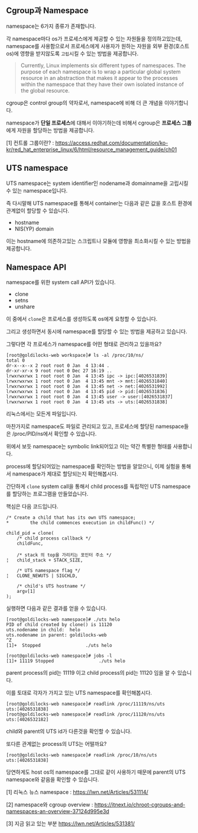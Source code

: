 ## Cgroup과 Namespace

namespace는 6가지 종류가 존재합니다.

각 namespace마다 os가 프로세스에게 제공할 수 있는 자원들을 정의하고있는데, namespace를 사용함으로서 프로세스에게 사용자가 원하는 자원을 외부 환경(호스트 os)에 영향을 받지않도록 `고립`시킬 수 있는 방법을 제공합니다.

> Currently, Linux implements six different types of namespaces. The purpose of each namespace is to wrap a particular global system resource in an abstraction that makes it appear to the processes within the namespace that they have their own isolated instance of the global resource.

cgroup은 control group의 약자로서, namespace에 비해 더 큰 개념을 이야기합니다.

namespace가 **단일 프로세스**에 대해서 이야기하는데 비해서 cgroup은 **프로세스 그룹**에게 자원을 할당하는 방법을 제공합니다.

[1] 컨트롤 그룹이란? : https://access.redhat.com/documentation/ko-kr/red_hat_enterprise_linux/6/html/resource_management_guide/ch01

## UTS namespace

UTS namespace는 system identifier인 nodename과 domainname을 고립시킬 수 있는 namespace입니다.

즉 다시말해 UTS namespace를 통해서 container는 다음과 같은 값을 호스트 환경에 관계없이 할당할 수 있습니다.

- hostname
- NIS(YP) domain

이는 hostname에 의존하고있는 스크립트나 모듈에 영향을 최소화시킬 수 있는 방법을 제공합니다.

## Namespace API

namespace를 위한 system call API가 있습니다.

- clone
- setns
- unshare

이 중에서 `clone`은 프로세스를 생성하도록 os에게 요청할 수 있습니다.

그리고 생성하면서 동시에 namespace를 할당할 수 있는 방법을 제공하고 있습니다.

그렇다면 각 프로세스가 namespace를 어떤 형태로 관리하고 있을까요?

```
[root@goldilocks-web workspace]# ls -al /proc/10/ns/
total 0
dr-x--x--x 2 root root 0 Jan  4 13:44 .
dr-xr-xr-x 9 root root 0 Dec 27 16:19 ..
lrwxrwxrwx 1 root root 0 Jan  4 13:45 ipc -> ipc:[4026531839]
lrwxrwxrwx 1 root root 0 Jan  4 13:45 mnt -> mnt:[4026531840]
lrwxrwxrwx 1 root root 0 Jan  4 13:45 net -> net:[4026531992]
lrwxrwxrwx 1 root root 0 Jan  4 13:45 pid -> pid:[4026531836]
lrwxrwxrwx 1 root root 0 Jan  4 13:45 user -> user:[4026531837]
lrwxrwxrwx 1 root root 0 Jan  4 13:45 uts -> uts:[4026531838]
```

리눅스에서는 모든게 파일입니다.

마찬가지로 namespace도 파일로 관리되고 있고, 프로세스에 할당된 namespace들은 /proc/PID/ns에서 확인할 수 있습니다.

위에서 보듯 namespace는 symbolic link되어있고 이는 약간 특별한 형태를 사용합니다.

process에 할당되어있는 namespace를 확인하는 방법을 알았으니, 이제 실험을 통해서 namespace가 제대로 할당되는지 확인해봅시다.

간단하게 `clone` system call을 통해서 child process를 독립적인 UTS namespace를 할당하는 프로그램을 만들었습니다.

핵심은 다음 코드입니다.

```
/* Create a child that has its own UTS namespace;
*        the child commences execution in childFunc() */

child_pid = clone(
    /* child process callback */
    childFunc,

    /* stack 의 top을 가리키는 포인터 주소 */
¦   child_stack + STACK_SIZE,

    /* UTS namespace flag */
¦   CLONE_NEWUTS | SIGCHLD,

    /* child's UTS hostname */
    argv[1]
);
```

실행하면 다음과 같은 결과를 얻을 수 있습니다.

```
[root@goldilocks-web namespace]# ./uts helo
PID of child created by clone() is 11120
uts.nodename in child:  helo
uts.nodename in parent: goldilocks-web
^Z
[1]+  Stopped                 ./uts helo

[root@goldilocks-web namespace]# jobs -l
[1]+ 11119 Stopped                 ./uts helo
```

parent process의 pid는 11119 이고 child process의 pid는 11120 임을 알 수 있습니다.

이를 토대로 각자가 가지고 있는 UTS namespace를 확인해봅시다.

```
[root@goldilocks-web namespace]# readlink /proc/11119/ns/uts
uts:[4026531838]
[root@goldilocks-web namespace]# readlink /proc/11120/ns/uts
uts:[4026532182]
```

child와 parent의 UTS id가 다른것을 확인할 수 있습니다.

또다른 관계없는 process의 UTS는 어떨까요?

```
[root@goldilocks-web namespace]# readlink /proc/10/ns/uts
uts:[4026531838]
```

당연하게도 host os의 namespace를 그대로 같이 사용하기 때문에 parent의 UTS namespace와 같음을 확인할 수 있습니다.

[1] 리눅스 뉴스 namespace : https://lwn.net/Articles/531114/

[2] namespace와 cgroup overview : https://itnext.io/chroot-cgroups-and-namespaces-an-overview-37124d995e3d

[3] 지금 읽고 있는 부분 https://lwn.net/Articles/531381/

